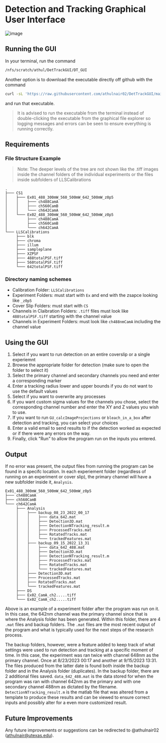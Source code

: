 # Detection and Tracking Graphical User Interface
![image](https://github.com/athulnair02/DetTrackGUI/assets/42418601/237424b8-83d0-48e3-a085-b914495ef97d)

## Running the GUI

In your terminal, run the command 
```bash
/nfs/scratch/athul/DetTrackGUI/DT_GUI
```
Another option is to download the executable directly off github with the command
```bash
curl -sL 'https://raw.githubusercontent.com/athulnair02/DetTrackGUI/main/DT_GUI' > DT_GUI && chmod +x ./DT_GUI
```
and run that executable.

> It is advised to run the executable from the terminal instead of double-clicking the executable from the graphical file explorer so logging messages and errors can be seen to ensure everything is running correctly.

## Requirements
### File Structure Example
> Note: The deeper levels of the tree are not shown like the .tiff images inside the channel folders of the individual experiments or the files inside subfolders of LLSCalibrations
```
.
├─── CS1
│    ├─── Ex01_488_300mW_560_500mW_642_500mW_z0p5
│    │    ├─── ch488CamA
│    │    ├─── ch560CamB
│    │    └─── ch642CamA
│    └─── Ex02_488_300mW_560_500mW_642_500mW_z0p5
│         ├─── ch488CamA
│         ├─── ch560CamB
│         └─── ch642CamA
└─── LLSCalibrations
     ├─── blk
     ├─── chroma
     ├─── illum
     ├─── sampleplane
     ├─── XZPSF
     ├─── 488totalPSF.tiff
     ├─── 560totalPSF.tiff
     └─── 642totalPSF.tiff 
```


### Directory naming schemes
- Calibration Folder: `LLSCalibrations`
- Experiment Folders: must start with `Ex` and end with the zsapce looking like `_z0p5`
- Cover Slip Folders: must start with `CS`
- Channels in Claibration Folders: `.tiff` files must look like `488totalPSF.tiff` starting with the channel value
- Channels in Experiment Folders: must look like `ch488nmCamA` including the channel value


## Using the GUI
1. Select if you want to run detection on an entire coverslip or a single experiemnt
2. Browse the appropriate folder for detection (make sure to open the folder to select it)
3. Select the primary channel and secondary channels you need and enter a corresponding marker
4. Enter a tracking radius lower and upper bounds if you do not want to use the default values
5. Select if you want to overwrite any processes
6. If you want custom sigma values for the channels you chose, select the corresponding channel number and enter the XY and Z values you wish to use.
7. If you want to run `GU_calcImageProjections` or `bleach_in_a_box` after detection and tracking, you can select your choices
8. Enter a valid email to send results to if the detection worked as expected or if there were any errors on the way.
9. Finally, click "Run" to allow the program run on the inputs you entered.

## Output
If no error was present, the output files from running the program can be found in a specifc location. In each experiement folder (regardless of running on an experiment or cover slip), the primary channel will have a new subfolder inside it, `Analysis`.

```
Ex01_488_300mW_560_500mW_642_500mW_z0p5
├─── ch488CamA
├─── ch560CamB
└─── ch642CamA
     ├─── Analysis
     │    ├─── backup_08_23_2022_00_17
     │    │    ├─── data_642.mat
     │    │    ├─── Detection3D.mat
     │    │    ├─── DetectionNTracking_result.m
     │    │    ├─── ProcessedTracks.mat
     │    │    ├─── RotatedTracks.mat
     │    │    └─── trackedFeatures.mat
     │    ├─── backup_09_15_2022_13_31
     │    │    ├─── data_642_488.mat
     │    │    ├─── Detection3D.mat
     │    │    ├─── DetectionNTracking_result.m
     │    │    ├─── ProcessedTracks.mat
     │    │    ├─── RotatedTracks.mat
     │    │    └─── trackedFeatures.mat
     │    ├─── Detection3D.mat
     │    ├─── ProcessedTracks.mat
     │    ├─── RotatedTracks.mat
     │    └─── trackedFeatures.mat
     ├─── DS
     ├─── Ex02_CamA_ch2.....tiff
     └─── Ex02_CamA_ch2.....tiff
```

Above is an example of a experiment folder after the program was run on it. In this case, the 642nm channel was the primary channel since that is where the Analysis folder has been generated. Within this folder, there are 4 `.mat` files and backup folders. The `.mat` files are the most recent output of the program and what is typically used for the next steps of the research process.

The backup folders, however, were a feature added to keep track of what settings were used to run detection and tracking at a specific moment of time. In this case, the experiment was ran twice with channel 648nm as the primary channel. Once at 8/23/2023 00:17 and another at 9/15/2023 13:31. The files produced from the latter date is found both inside the backup folder and in the Analysis folder (duplicates). In the backup folder, there are 2 additional files saved. `data_642_488.mat` is the data stored for when the program was ran with channel 642nm as the primary and with one secondary channel 488nm as dictated by the filename. `DetectionNTracking_result.m` is the matlab file that was altered from a template to produce these results and can be viewed to ensure correct inputs and possibly alter for a even more customized result.

## Future Improvements
Any future improvements or suggestions can be redirected to @athulnair02 (athulnair@utexas.edu).
